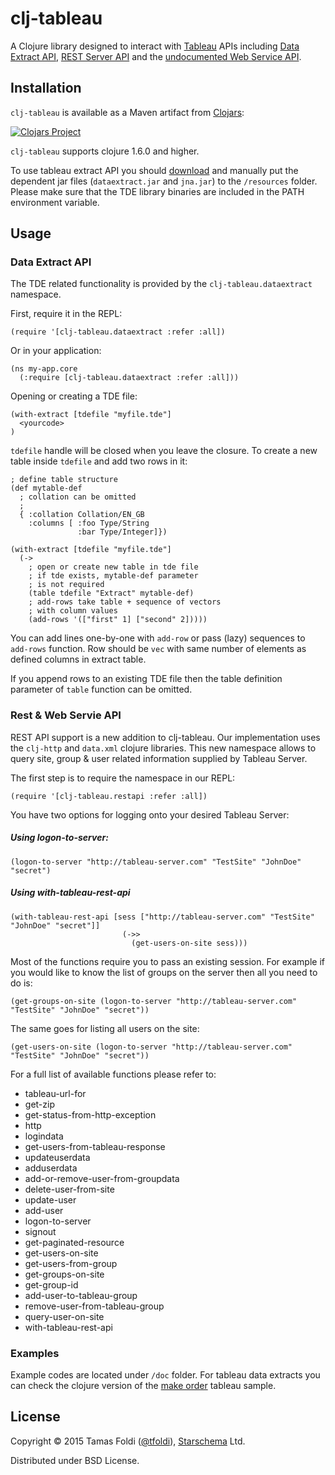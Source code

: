 # clj-tableau

A Clojure library designed to interact with [Tableau](http://tableau.com) APIs including [Data Extract API](http://www.tableausoftware.com/data-extract-api), [REST Server API](http://www.tableau.com/learn/tutorials/on-demand/rest-api) and the [undocumented Web Service API](http://community.tableau.com/groups/dev-community/blog/2013/04/24/using-the-undocumented-rest-api-authentication-and-invocation-of-tableau-server).

## Installation

`clj-tableau` is available as a Maven artifact from [Clojars](https://clojars.org/clj-tableau):

[![Clojars Project](http://clojars.org/clj-tableau/latest-version.svg)](http://clojars.org/clj-tableau)

`clj-tableau` supports clojure 1.6.0 and higher.

To use tableau extract API you should [download](http://www.tableausoftware.com/data-extract-api) and manually put the dependent jar files (`dataextract.jar` and `jna.jar`) to the `/resources` folder. Please make sure that the TDE library binaries are included in the PATH environment variable.

## Usage

### Data Extract API

The TDE related functionality is provided by the `clj-tableau.dataextract` namespace.

First, require it in the REPL:

    (require '[clj-tableau.dataextract :refer :all])

Or in your application:

    (ns my-app.core
      (:require [clj-tableau.dataextract :refer :all]))

Opening or creating a TDE file:

    (with-extract [tdefile "myfile.tde"]
      <yourcode>
    )
`tdefile` handle will be closed when you leave the closure. To create a new table inside `tdefile` and add two rows in it:

    ; define table structure
    (def mytable-def
      ; collation can be omitted
      ;
      { :collation Collation/EN_GB
        :columns [ :foo Type/String
                   :bar Type/Integer]})

    (with-extract [tdefile "myfile.tde"]
      (->
        ; open or create new table in tde file
        ; if tde exists, mytable-def parameter
        ; is not required
        (table tdefile "Extract" mytable-def)
        ; add-rows take table + sequence of vectors
        ; with column values
        (add-rows '(["first" 1] ["second" 2]))))

You can add lines one-by-one with `add-row` or pass (lazy) sequences to `add-rows` function. Row should be  `vec` with same number of elements as defined columns in extract table.

If you append rows to an existing TDE file then the table definition parameter of `table` function can be omitted.

### Rest & Web Servie API

REST API support is a new addition to clj-tableau. Our implementation uses the `clj-http` and `data.xml` clojure libraries. This new namespace allows to query site, group & user related information supplied by Tableau Server.  

The first step is to require the namespace in our REPL:

    (require '[clj-tableau.restapi :refer :all])
    
You have two options for logging onto your desired Tableau Server:

##### Using logon-to-server:

    (logon-to-server "http://tableau-server.com" "TestSite" "JohnDoe" "secret")
    
##### Using with-tableau-rest-api

    (with-tableau-rest-api [sess ["http://tableau-server.com" "TestSite" "JohnDoe" "secret"]]
                             (->>
                               (get-users-on-site sess)))

Most of the functions require you to pass an existing session. For example if you would like to know the list of groups on the server then all you need to do is:

    (get-groups-on-site (logon-to-server "http://tableau-server.com" "TestSite" "JohnDoe" "secret"))
    
The same goes for listing all users on the site:

    (get-users-on-site (logon-to-server "http://tableau-server.com" "TestSite" "JohnDoe" "secret"))

For a full list of available functions please refer to:

* tableau-url-for
* get-zip
* get-status-from-http-exception
* http
* logindata
* get-users-from-tableau-response
* updateuserdata
* adduserdata
* add-or-remove-user-from-groupdata
* delete-user-from-site
* update-user
* add-user
* logon-to-server
* signout
* get-paginated-resource
* get-users-on-site
* get-users-from-group
* get-groups-on-site
* get-group-id
* add-user-to-tableau-group
* remove-user-from-tableau-group
* query-user-on-site
* with-tableau-rest-api

### Examples

Example codes are located under `/doc` folder. For tableau data extracts you can check the clojure version of the [make order](https://github.com/starschema/clj-tableau/blob/master/doc/examples/make-order.clj) tableau sample.

## License

Copyright © 2015 Tamas Foldi ([@tfoldi](http://twitter.com/tfoldi)), [Starschema](http://www.starschema.net/) Ltd.

Distributed under BSD License.

